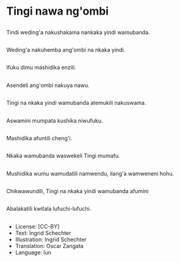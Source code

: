 # Tingi nawa ng'ombi

##
Tindi weding'a nakushakama nankaka yindi wamubanda.

##
Weding'a nakuhemba ang'ombi na nkaka yindi.

##
Ifuku dimu mashidika enzili.

##
Asendeli ang'ombi nakuya nawu.

##
Tingi na nkaka yindi wamubanda atemukili nakuswama.

##
Aswamini mumpata kushika niwufuku.

##
Mashidika afuntili cheng'i.

##
Nkaka wamubanda waswekeli Tingi mumafu.

##
Mushidika wumu wamudatili namwendu, ilang'a wamweneni hohu.

##
Chikwawundili, Tingi na nkaka yindi wamubanda afumini

##
Abalakatili kwitala lufuchi-lufuchi.

##
* License: [CC-BY]
* Text: Ingrid Schechter
* Illustration: Ingrid Schechter
* Translation: Oscar Zangata
* Language: lun
